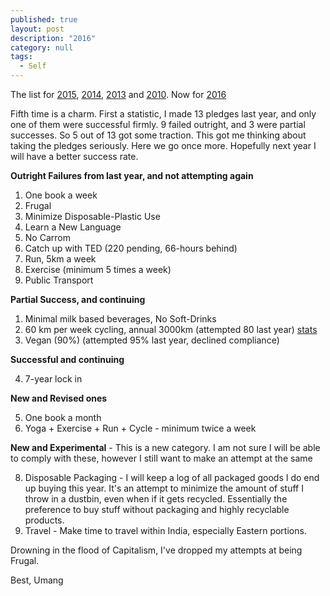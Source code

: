 ```yaml
---
published: true 
layout: post
description: "2016"
category: null
tags: 
  - Self
---
```


The list for  [2015], [2014], [2013] and [2010]. Now for [2016]

Fifth time is a charm. First a statistic, I made 13 pledges last year, and only one of them were successful firmly. 9 failed outright, and 3 were partial successes. So 5 out of 13 got some traction. This got me thinking about taking the pledges seriously. Here we go once more. Hopefully next year I will have a better success rate.

**Outright Failures from last year, and not attempting again**

1. One book a week 
2. Frugal 
3. Minimize Disposable-Plastic Use 
4. Learn a New Language 
5. No Carrom 
6. Catch up with TED (220 pending, 66-hours behind) 
7. Run, 5km a week 
8. Exercise (minimum 5 times a week) 
9. Public Transport

**Partial Success, and continuing**

1. Minimal milk based beverages, No Soft-Drinks 
2. 60 km per week cycling, annual 3000km  (attempted 80 last year) [stats]
3. Vegan (90%) (attempted 95% last year, declined compliance) 

**Successful and continuing**

4. 7-year lock in

**New and Revised ones**

5. One book a month
6. Yoga + Exercise + Run + Cycle - minimum twice a week

**New and Experimental** - This is a new category. I am not sure I will be able to comply with these, however I still want to make an attempt at the same

8. Disposable Packaging  - I will keep a log of all packaged goods I do end up buying this year. It's an attempt to minimize the amount of stuff I throw in a dustbin, even when if it gets recycled. Essentially the preference to buy stuff without packaging and highly recyclable products.
9. Travel - Make time to travel within India, especially Eastern portions.

Drowning in the flood of Capitalism, I've dropped my attempts at being Frugal.

Best, Umang

[2015]:http://umangsaini.in/2014/12/2015/
[2016]:http://umangsaini.in/2015/12/2016/
[2014]:http://www.umangsaini.in/2013/12/2014
[2013]:http://umangsaini.in/2012/12/2013
[2010]:http://umangsaini.in/2009/12/resolve/
[stats]:http://app.strava.com/athletes/2301391
